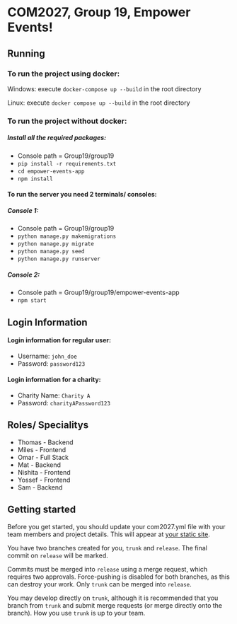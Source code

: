COM2027, Group 19, Empower Events!
=====================================================

Running
----------------

### To run the project using docker:

Windows: execute `docker-compose up --build` in the root directory

Linux: execute `docker compose up --build` in the root directory


### To run the project without docker:

##### Install all the required packages:
- Console path = Group19/group19
- `pip install -r requirements.txt`
- `cd empower-events-app`
- `npm install`

#### To run the server you need 2 terminals/ consoles:
##### Console 1:
- Console path = Group19/group19
- `python manage.py makemigrations`
- `python manage.py migrate`
- `python manage.py seed`
- `python manage.py runserver`

##### Console 2:
- Console path = Group19/group19/empower-events-app
- `npm start`


Login Information
----------------

#### Login information for regular user:
- Username: `john_doe`
- Password: `password123`

#### Login information for a charity:
- Charity Name: `Charity A`
- Password: `charityAPassword123`

Roles/ Specialitys
---------------

- Thomas - Backend
- Miles - Frontend
- Omar - Full Stack
- Mat - Backend
- Nishita - Frontend
- Yossef - Frontend
- Sam - Backend


Getting started
---------------

Before you get started, you should update your com2027.yml file with your team members and project details. This will appear at [your static site](https://csee.pages.surrey.ac.uk/com2027/2023-24/Group19).

You have two branches created for you, `trunk` and `release`. The final commit on `release` will be marked.

Commits must be merged into `release` using a merge request, which requires two approvals. Force-pushing is disabled for both branches, as this can destroy your work. Only `trunk` can be merged into `release`.

You may develop directly on `trunk`, although it is recommended that you branch from `trunk` and submit merge requests (or merge directly onto the branch). How you use `trunk` is up to your team.

